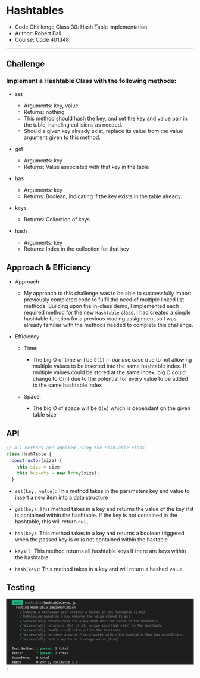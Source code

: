# Hashtables

* Code Challenge Class 30: Hash Table Implementation
* Author: Robert Ball
* Course: Code 401d48

---

## Challenge

### Implement a Hashtable Class with the following methods:

* set
  * Arguments: key, value
  * Returns: nothing
  * This method should hash the key, and set the key and value pair in the table, handling collisions as needed.
  * Should a given key already exist, replace its value from the value argument given to this method.

* get
  * Arguments: key
  * Returns: Value associated with that key in the table

* has
  * Arguments: key
  * Returns: Boolean, indicating if the key exists in the table already.

* keys
  * Returns: Collection of keys

* hash
  * Arguments: key
  * Returns: Index in the collection for that key

## Approach & Efficiency

* Approach
  * My approach to this challenge was to be able to successfully import previously completed code to fulfil the need of multiple linked list methods. Building upon the in-class demo, I implemented each required method for the new `Hashtable` class. I had created a simple hashtable function for a previous reading assignment so I was already familiar with the methods needed to complete this challenge.

* Efficiency
  * Time:
    * The big O of time will be `O(1)` in our use case due to not allowing multiple values to be inserted into the same hashtable index. If multiple values could be stored at the same index, big O could change to O(n) due to the potential for every value to be added to the same hashtable index

  * Space:
    * The big O of space will be `O(n)` which is dependant on the given table size

## API

```js
// all methods are applied using the HashTable class
class HashTable {
  constructor(size) {
    this.size = size;
    this.buckets = new Array(size);
  }
```

* `set(key, value)`: This method takes in the parameters key and value to insert a new item into a data structure

* `get(key)`: This method takes in a key and returns the value of the key if it is contained within the hashtable. If the key is not contained in the hashtable, this will return `null`

* `has(key)`: This method takes in a key and returns a boolean triggered when the passed key is or is not contained within the hastable

* `keys()`: This method returns all hashtable keys if there are keys within the hashtable

* `hash(key)`: This method takes in a key and will return a hashed value

## Testing

![hashtable Test Results](./hashtableTest.jpg);
